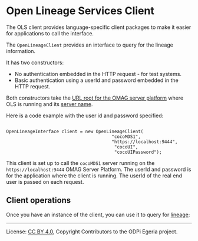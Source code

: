 <!-- SPDX-License-Identifier: CC-BY-4.0 -->
<!-- Copyright Contributors to the ODPi Egeria project. -->

# Open Lineage Services Client

The OLS client provides language-specific client packages to make it easier for applications to call the interface.

The `OpenLineageClient` provides an interface to query for the lineage information.
  
It has two constructors:

* No authentication embedded in the HTTP request - for test systems.
* Basic authentication using a userId and password embedded in the HTTP request.

Both constructors take the [URL root for the OMAG server platform](https://egeria-project.org/concepts/platform-url-root/)
where OLS is running and its [server name](https://egeria-project.org/concepts/server-name/).

Here is a code example with the user id and password specified:

```

OpenLineageInterface client = new OpenLineageClient(
                                        "cocoMDS1",
                                        "https://localhost:9444",
                                         "cocoUI",
                                         "cocoUIPassword");

```

This client is set up to call the `cocoMDS1` server running on the `https://localhost:9444`
OMAG Server Platform.  The userId and password is for the application
where the client is running. The userId of the real end user is passed
on each request.

## Client operations

Once you have an instance of the client, you can use it to query for [lineage](lineage.md):


----
License: [CC BY 4.0](https://creativecommons.org/licenses/by/4.0/),
Copyright Contributors to the ODPi Egeria project.